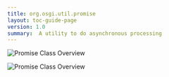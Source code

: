 ```yaml
---
title: org.osgi.util.promise
layout: toc-guide-page
version: 1.0
summary:  A utility to do asynchronous processing 
---
```


![Promise Class Overview](/img/services/org.osgi.util.promise.overview.png)

![Promise Class Overview](/img/services/org.osgi.util.promise.action.png)
